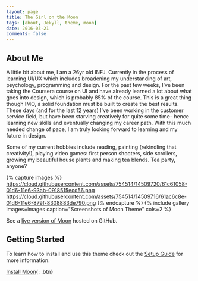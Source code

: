 ```yaml
---
layout: page
title: The Girl on the Moon
tags: [about, Jekyll, theme, moon]
date: 2016-03-21
comments: false
---
```

    

## About Me
A little bit about me, I am a 26yr old INFJ. Currently in the process of learning UI/UX which includes broadening my understanding of art, psychology, programming and design. For the past few weeks, I've been taking the Coursera course on UI and have already learned a lot about what goes into design, which is probably 85% of the course. This is a great thing though IMO, a solid foundation must be built to create the best results. These days (and for the last 12 years) I've been working in the customer service field, but have been starving creatively for quite some time- hence learning new skills and eventually changing my career path. With this much needed change of pace, I am truly looking forward to learning and my future in design.

Some of my current hobbies include reading, painting (rekindling that creativity!), playing video games: first person shooters, side scrollers, growing my beautiful house plants and making tea blends. Tea party, anyone? 

{% capture images %}
    https://cloud.githubusercontent.com/assets/754514/14509720/61c61058-01d6-11e6-93ab-0918515ecd56.png
    https://cloud.githubusercontent.com/assets/754514/14509716/61ac6c8e-01d6-11e6-879f-8308883de790.png
{% endcapture %}
{% include gallery images=images caption="Screenshots of Moon Theme" cols=2 %}

See a [live version of Moon](http://taylantatli.github.io/Moon) hosted on GitHub.

## Getting Started

To learn how to install and use this theme check out the [Setup Guide](http://taylantatli.me/Moon/moon-theme/) for more information.
      
[Install Moon](https://github.com/TaylanTatli/Moon){: .btn}
